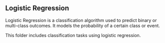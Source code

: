 ## Logistic Regression

Logistic Regression is a classification algorithm used to predict binary or multi-class outcomes. 
It models the probability of a certain class or event.

This folder includes classification tasks using logistic regression.

